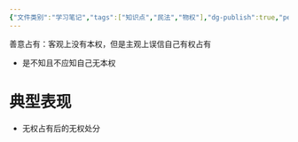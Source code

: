 ```yaml
---
{"文件类别":"学习笔记","tags":["知识点","民法","物权"],"dg-publish":true,"permalink":"/学习笔记studyup/物权法学/善意占有/","dgPassFrontmatter":true,"created":"2024-10-11T13:57:49.059+08:00","updated":"2024-12-01T15:41:31.880+08:00"}
---
```


善意占有：客观上没有本权，但是主观上误信自己有权占有
- 是不知且不应知自己无本权
# 典型表现
- 无权占有后的无权处分